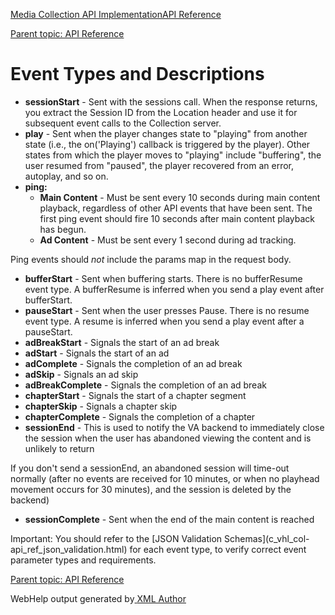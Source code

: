 [](javascript:window.print();)

[Media Collection API Implementation](c_vhl_col-api_overview.html)[API
Reference](c_vhl_col-api_reference.html)

[Parent topic: API Reference](c_vhl_col-api_reference.html)

# **Event Types and Descriptions**

  * **sessionStart** - Sent with the sessions call. When the response returns, you extract the Session ID from the Location header and use it for subsequent event calls to the Collection server.
  * **play** - Sent when the player changes state to "playing" from another state (i.e., the on('Playing') callback is triggered by the player). Other states from which the player moves to "playing" include "buffering", the user resumed from "paused", the player recovered from an error, autoplay, and so on. 
  * **ping:**
    * **Main Content** - Must be sent every 10 seconds during main content playback, regardless of other API events that have been sent. The first ping event should fire 10 seconds after main content playback has begun. 
    * **Ad Content** - Must be sent every 1 second during ad tracking.

Ping events should _not_ include the params map in the request body.

  * **bufferStart** - Sent when buffering starts. There is no bufferResume event type. A bufferResume is inferred when you send a play event after bufferStart.
  * **pauseStart** - Sent when the user presses Pause. There is no resume event type. A resume is inferred when you send a play event after a pauseStart.
  * **adBreakStart** - Signals the start of an ad break 
  * **adStart** - Signals the start of an ad 
  * **adComplete** - Signals the completion of an ad break
  * **adSkip** - Signals an ad skip
  * **adBreakComplete** - Signals the completion of an ad break
  * **chapterStart** - Signals the start of a chapter segment
  * **chapterSkip** - Signals a chapter skip
  * **chapterComplete** - Signals the completion of a chapter
  * **sessionEnd** - This is used to notify the VA backend to immediately close the session when the user has abandoned viewing the content and is unlikely to return

If you don't send a sessionEnd, an abandoned session will time-out normally
(after no events are received for 10 minutes, or when no playhead movement
occurs for 30 minutes), and the session is deleted by the backend)

  * **sessionComplete** - Sent when the end of the main content is reached

Important: You should refer to the [JSON Validation Schemas](c_vhl_col-
api_ref_json_validation.html) for each event type, to verify correct event
parameter types and requirements.

[Parent topic: API Reference](c_vhl_col-api_reference.html)

WebHelp output generated by[ <oXygen/> XML Author ](http://www.oxygenxml.com)

